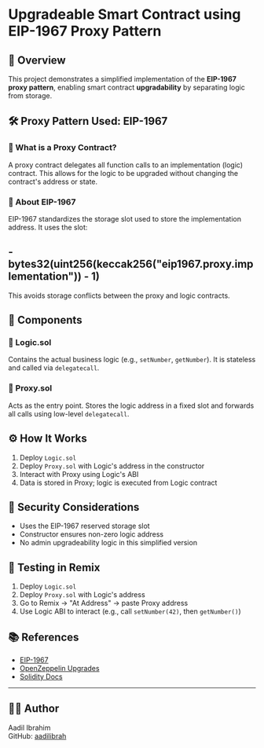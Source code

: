 # Upgradeable Smart Contract using EIP-1967 Proxy Pattern

## 📌 Overview

This project demonstrates a simplified implementation of the **EIP-1967 proxy pattern**, enabling smart contract **upgradability** by separating logic from storage.

## 🛠️ Proxy Pattern Used: EIP-1967

### 🔄 What is a Proxy Contract?

A proxy contract delegates all function calls to an implementation (logic) contract. This allows for the logic to be upgraded without changing the contract's address or state.

### 📖 About EIP-1967

EIP-1967 standardizes the storage slot used to store the implementation address. It uses the slot:


## - bytes32(uint256(keccak256("eip1967.proxy.implementation")) - 1)

This avoids storage conflicts between the proxy and logic contracts.

## 🧩 Components

### 🔹 Logic.sol
Contains the actual business logic (e.g., `setNumber`, `getNumber`). It is stateless and called via `delegatecall`.

### 🔹 Proxy.sol
Acts as the entry point. Stores the logic address in a fixed slot and forwards all calls using low-level `delegatecall`.

## ⚙️ How It Works

1. Deploy `Logic.sol`
2. Deploy `Proxy.sol` with Logic's address in the constructor
3. Interact with Proxy using Logic's ABI
4. Data is stored in Proxy; logic is executed from Logic contract

## 🔐 Security Considerations

- Uses the EIP-1967 reserved storage slot
- Constructor ensures non-zero logic address
- No admin upgradeability logic in this simplified version

## 🧪 Testing in Remix

1. Deploy `Logic.sol`
2. Deploy `Proxy.sol` with Logic's address
3. Go to Remix → "At Address" → paste Proxy address
4. Use Logic ABI to interact (e.g., call `setNumber(42)`, then `getNumber()`)


## 📚 References

- [EIP-1967](https://eips.ethereum.org/EIPS/eip-1967)
- [OpenZeppelin Upgrades](https://docs.openzeppelin.com/upgrades/2.3/)
- [Solidity Docs](https://docs.soliditylang.org/)

---

## 👨‍💻 Author

Aadil Ibrahim  
GitHub: [aadilibrah](https://github.com/aadilibrah)


